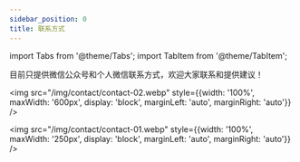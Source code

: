 ```yaml
---
sidebar_position: 0
title: 联系方式
---
```


import Tabs from '@theme/Tabs';
import TabItem from '@theme/TabItem';

目前只提供微信公众号和个人微信联系方式，欢迎大家联系和提供建议！

<Tabs>
  <TabItem value="we" label="微信公众号" default>

<img 
  src="/img/contact/contact-02.webp" 
  style={{width: '100%', maxWidth: '600px', display: 'block', marginLeft: 'auto', marginRight: 'auto'}} 
/>

  </TabItem>
  <TabItem value="wechat" label="微信">

<img 
  src="/img/contact/contact-01.webp" 
  style={{width: '100%', maxWidth: '250px', display: 'block', marginLeft: 'auto', marginRight: 'auto'}} 
/>

  </TabItem>
</Tabs>
